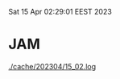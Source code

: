 Sat 15 Apr 02:29:01 EEST 2023
# JAM
<a href='./cache/202304/15_02.log'>./cache/202304/15_02.log</a>
